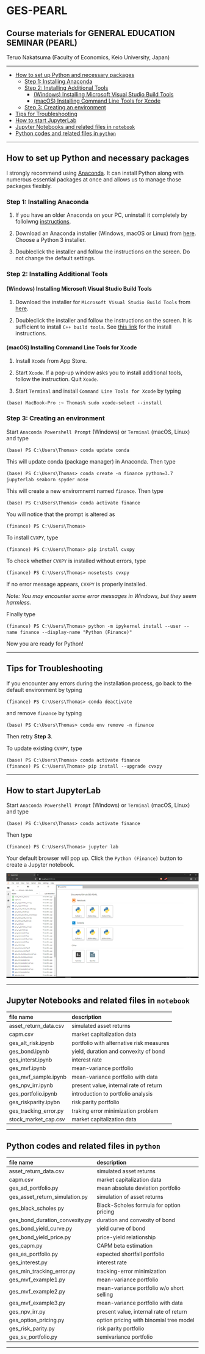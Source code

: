 # GES-PEARL <!-- omit in toc -->

## Course materials for GENERAL EDUCATION SEMINAR (PEARL) <!-- omit in toc -->

Teruo Nakatsuma (Faculty of Economics, Keio University, Japan)

---

- [How to set up Python and necessary packages](#how-to-set-up-python-and-necessary-packages)
  - [Step 1: Installing Anaconda](#step-1-installing-anaconda)
  - [Step 2: Installing Additional Tools](#step-2-installing-additional-tools)
    - [(Windows) Installing Microsoft Visual Studio Build Tools](#windows-installing-microsoft-visual-studio-build-tools)
    - [(macOS) Installing Command Line Tools for Xcode](#macos-installing-command-line-tools-for-xcode)
  - [Step 3: Creating an environment](#step-3-creating-an-environment)
- [Tips for Troubleshooting](#tips-for-troubleshooting)
- [How to start JupyterLab](#how-to-start-jupyterlab)
- [Jupyter Notebooks and related files in `notebook`](#jupyter-notebooks-and-related-files-in-notebook)
- [Python codes and related files in `python`](#python-codes-and-related-files-in-python)

---

## How to set up Python and necessary packages

I strongly recommend using [Anaconda](https://www.anaconda.com/). It can install Python along with numerous essential packages at once and allows us to manage those packages flexibly.

### Step 1: Installing Anaconda

1. If you have an older Anaconda on your PC, uninstall it completely by folloiwng [instructions](https://docs.anaconda.com/anaconda/install/uninstall/).

2. Download an Anaconda installer (Windows, macOS or Linux) from [here](https://www.anaconda.com/distribution/). Choose a Python 3 installer.

3. Doubleclick the installer and follow the instructions on the screen. Do not change the default settings.

### Step 2: Installing Additional Tools

#### (Windows) Installing Microsoft Visual Studio Build Tools

1. Download the installer for `Microsoft Visual Studio Build Tools` from [here](https://visualstudio.microsoft.com/thank-you-downloading-visual-studio/?sku=BuildTools&rel=16).

2. Doubleclick the installer and follow the instructions on the screen. It is sufficient to install `C++ build tools`. See [this link](https://drive.google.com/file/d/0B4GsMXCRaSSIOWpYQkstajlYZ0tPVkNQSElmTWh1dXFaYkJr/view?usp=sharing) for the install instructions.

#### (macOS) Installing Command Line Tools for Xcode

1. Install `Xcode` from App Store.

2. Start `Xcode`. If a pop-up window asks you to install additional tools, follow the instruction. Quit `Xcode`.

3. Start `Terminal` and install `Command Line Tools for Xcode` by typing

``` IPython
(base) MacBook-Pro :~ Thomas% sudo xcode-select --install
```

### Step 3: Creating an environment

Start `Anaconda Powershell Prompt` (Windows) or `Terminal` (macOS, Linux) and type

```IPython
(base) PS C:\Users\Thomas> conda update conda
```

This will update conda (package manager) in Anaconda. Then type

```IPython
(base) PS C:\Users\Thomas> conda create -n finance python=3.7 jupyterlab seaborn spyder nose
```

This will create a new enviromnemt named `finance`. Then type

```IPython
(base) PS C:\Users\Thomas> conda activate finance
```

You will notice that the prompt is altered as

```IPython
(finance) PS C:\Users\Thomas>
```

To install `CVXPY`, type

```IPython
(finance) PS C:\Users\Thomas> pip install cvxpy
```

To check whether `CVXPY` is installed without errors, type

```IPython
(finance) PS C:\Users\Thomas> nosetests cvxpy
```

If no error message appears, `CVXPY` is properly installed.

*Note: You may encounter some error messages in Windows, but they seem harmless.*

Finally type

```IPython
(finance) PS C:\Users\Thomas> python -m ipykernel install --user --name finance --display-name "Python (Finance)"
```

Now you are ready for Python!

---

## Tips for Troubleshooting

If you encounter any errors during the installation process, go back to the default environment by typing

```IPython
(finance) PS C:\Users\Thomas> conda deactivate
```

and remove `finance` by typing

``` IPython
(base) PS C:\Users\Thomas> conda env remove -n finance
```

Then retry **Step 3**.

To update existing `CVXPY`, type

``` IPython
(base) PS C:\Users\Thomas> conda activate finance
(finance) PS C:\Users\Thomas> pip install --upgrade cvxpy
```

---

## How to start JupyterLab

Start `Anaconda Powershell Prompt` (Windows) or `Terminal` (macOS, Linux) and type

```IPython
(base) PS C:\Users\Thomas> conda activate finance
```

Then type

```IPython
(finance) PS C:\Users\Thomas> jupyter lab
```

Your default browser will pop up. Click the `Python (Finance)` button to create a Jupyter notebook.

![Anaconda Navigator](Screenshot-JupyterLab.png)

<!---
### Method 2: From Anaconda Navigator

Start `Anaconda Navigator`. You may find it in `Start Menu` (Windows) or `Launchpad` (macOS). Alternatively you just type

```IPython
(base) PS C:\Users\Thomas> anaconda-navigator
```

in `Anaconda Powershell Prompt` (Windows) or `Terminal` (macOS, Linux).

Click the `Launch` button in the `JupyterLab` panel.

![Anaconda Navigator](Screenshot-AnacondaNavigator.png)
-->

---

## Jupyter Notebooks and related files in `notebook`

| file name | description |
|:-------------------------------|:-------------------------------------------|
| asset_return_data.csv          | simulated asset returns                    |
| capm.csv                       | market capitalization data                 |
| ges_alt_risk.ipynb             | portfolio with alternative risk measures   |
| ges_bond.ipynb                 | yield, duration and convexity of bond      |
| ges_interst.ipynb              | interest rate                              |
| ges_mvf.ipynb                  | mean-variance portfolio                    |
| ges_mvf_sample.ipynb           | mean-variance portfolio with data          |
| ges_npv_irr.ipynb              | present value, internal rate of return     |
| ges_portfolio.ipynb            | introduction to portfolio analysis         |
| ges_riskparity.ipybn           | risk parity portfolio                      |
| ges_tracking_error.py          | traking error minimization problem         |
| stock_market_cap.csv           | market capitalization data                 |

---

## Python codes and related files in `python`

| file name | description |
|:-------------------------------|:-------------------------------------------|
| asset_return_data.csv          | simulated asset returns                    |
| capm.csv                       | market capitalization data                 |
| ges_ad_portfolio.py            | mean absolute deviation portfolio          |
| ges_asset_return_simulation.py | simulation of asset returns                |
| ges_black_scholes.py           | Black-Scholes formula for option pricing   |
| ges_bond_duration_convexity.py | duration and convexity of bond             |
| ges_bond_yield_curve.py        | yield curve of bond                        |
| ges_bond_yield_price.py        | price-yield relationship                   |
| ges_capm.py                    | CAPM beta estimation                       |
| ges_es_portfolio.py            | expected shortfall portfolio               |
| ges_interest.py                | interest rate                              |
| ges_min_tracking_error.py      | tracking-error minimization                |
| ges_mvf_example1.py            | mean-variance portfolio                    |
| ges_mvf_example2.py            | mean-variance portfolio w/o short selling  |
| ges_mvf_example3.py            | mean-variance portfolio with data          |
| ges_npv_irr.py                 | present value, internal rate of return     |
| ges_option_pricing.py          | option pricing with binomial tree model    |
| ges_risk_parity.py             | risk parity portfolio                      |
| ges_sv_portfolio.py            | semivariance portfolio                     |

---
